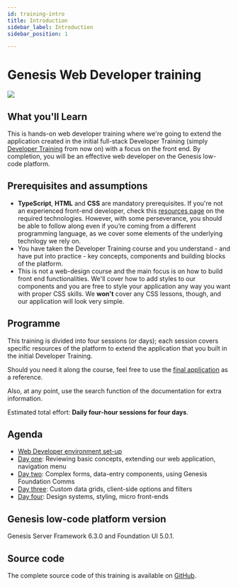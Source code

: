 ```yaml
---
id: training-intro
title: Introduction
sidebar_label: Introduction
sidebar_position: 1

---
```

# Genesis Web Developer training
![](/img/dev-training-book-cover.png)

## What you'll Learn​

This is hands-on web developer training where we're going to extend the application created in the initial full-stack Developer Training (simply [Developer Training](../../../getting-started/developer-training/training-intro/) from now on) with a focus on the front end. By completion, you will be an effective web developer on the Genesis low-code platform.

## Prerequisites and assumptions

- **TypeScript**, **HTML** and **CSS** are mandatory prerequisites.​ If you're not an experienced front-end developer, check this [resources page](../../../web/basics/prerequisites/#additional-resources) on the required technologies. However, with some perseverance, you should be able to follow along even if you’re coming from a different programming language, as we cover some elements of the underlying technlogy we rely on.
- You have taken the Developer Training course and you understand - and have put into practice - key concepts, components and building blocks of the platform.
- This is not a web-design course and the main focus is on how to build front end functionalities. We'll cover how to add styles to our components and you are free to style your application any way you want with proper CSS skills. We **won't** cover any CSS lessons, though, and our application will look very simple.

## Programme

This training is divided into four sessions (or days); each session covers specific resources of the platform to extend the application that you built in the initial Developer Training.

Should you need it along the course, feel free to use the [final application](#source-code) as a reference.

Also, at any point, use the search function of the documentation for extra information.

Estimated total effort: <b>Daily four-hour sessions for four days</b>.

## Agenda

- [Web Developer environment set-up](../../../getting-started/web-training/web-training-environment-setup/)
- [Day one](../../../getting-started/web-training/web-training-day1/): Reviewing basic concepts, extending our web application, navigation menu
- [Day two](../../../getting-started/web-training/web-training-day2/): Complex forms, data-entry components, using Genesis Foundation Comms
- [Day three](../../../getting-started/web-training/web-training-day3/): Custom data grids, client-side options and filters
- [Day four](../../../getting-started/web-training/web-training-day4/): Design systems, styling, micro front-ends

## Genesis low-code platform version
Genesis Server Framework 6.3.0 and Foundation UI 5.0.1.

## Source code
The complete source code of this training is available on [GitHub](https://github.com/genesiscommunitysuccess/webtraining-alpha).
